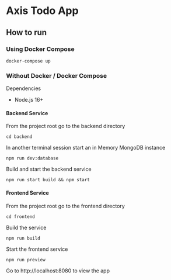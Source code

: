 # Axis Todo App

## How to run

### Using Docker Compose

`docker-compose up`

### Without Docker / Docker Compose

Dependencies
- Node.js 16+

#### Backend Service

From the project root go to the backend directory

`cd backend`

In another terminal session start an in Memory MongoDB instance

`npm run dev:database`

Build and start the backend service

`npm run start build && npm start`

#### Frontend Service

From the project root go to the frontend directory

`cd frontend`

Build the service

`npm run build`

Start the frontend service

`npm run preview`

Go to http://localhost:8080 to view the app
